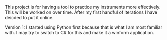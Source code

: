This project is for having a tool to practice my instruments more effectively. This will be worked on over time. After my first handful of iterations I have deicded to put it online.

Version 1:
    I started using Python first because that is what I am most familiar with. I may try to switch to C# for this and make it a winform application.
